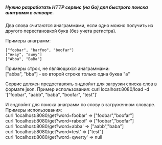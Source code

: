 ##### Нужно разработать HTTP сервис (на Go) для быстрого поиска анаграмм в словаре.

Два слова считаются анаграммами, если одно можно получить из другого перестановкой букв (без учета регистра). 

Примеры анаграмм:    

    ["foobar", "barfoo", "boofar"]    
    ["живу", "вижу"]    
    ["Abba", "BaBa"]


Примеры строк, не являющихся анаграммами:    
["abba", "bba"] - во второй строке только одна буква "а"

Сервис должен предоставлять эндпойнт для загрузки списка слов в формате json. Пример использования:  curl localhost:8080/load -d '["foobar", "aabb", "baba", "boofar", "test"]'

И эндпойнт для поиска анаграмм по слову в загруженном словаре. Примеры использования:    
curl 'localhost:8080/get?word=foobar'  => ["foobar","boofar"]    
curl 'localhost:8080/get?word=raboof'  => ["foobar","boofar"]    
curl 'localhost:8080/get?word=abba'    => ["aabb","baba"]    
curl 'localhost:8080/get?word=test'    => ["test"]    
curl 'localhost:8080/get?word=qwerty'  => null